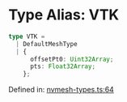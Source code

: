 # Type Alias: VTK

```ts
type VTK =
  | DefaultMeshType
  | {
      offsetPt0: Uint32Array;
      pts: Float32Array;
    };
```

Defined in: [nvmesh-types.ts:64](https://github.com/thewtex/niivue/blob/main/packages/niivue/src/nvmesh-types.ts#L64)
